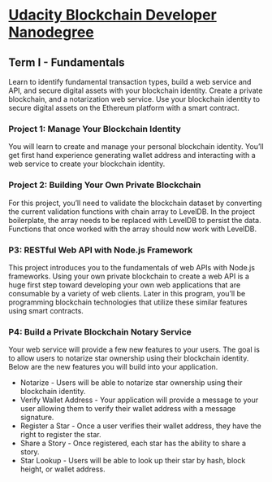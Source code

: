 # [Udacity Blockchain Developer Nanodegree](https://www.udacity.com/course/blockchain-developer-nanodegree--nd1309)

## Term I - Fundamentals

Learn to identify fundamental transaction types, build a web service and API, and secure digital assets with your blockchain identity. Create a private blockchain, and a notarization web service. Use your blockchain identity to secure digital assets on the Ethereum platform with a smart contract.

### Project 1: Manage Your Blockchain Identity

You will learn to create and manage your personal blockchain identity. You’ll get first hand experience generating wallet address and interacting with a web service to create your blockchain identity.


### Project 2: Building Your Own Private Blockchain

For this project, you’ll need to validate the blockchain dataset by converting the current validation functions with chain array to LevelDB. In the project boilerplate, the array needs to be replaced with LevelDB to persist the data. Functions that once worked with the array should now work with LevelDB.

### P3: RESTful Web API with Node.js Framework

This project introduces you to the fundamentals of web APIs with Node.js frameworks. Using your own private blockchain to create a web API is a huge first step toward developing your own web applications that are consumable by a variety of web clients. Later in this program, you’ll be programming blockchain technologies that utilize these similar features using smart contracts.

### P4: Build a Private Blockchain Notary Service

Your web service will provide a few new features to your users. The goal is to allow users to notarize star ownership using their blockchain identity. Below are the new features you will build into your application.

* Notarize - Users will be able to notarize star ownership using their blockchain identity.
* Verify Wallet Address	- Your application will provide a message to your user allowing them to verify their wallet address with a message signature.
* Register a Star	- Once a user verifies their wallet address, they have the right to register the star.
* Share a Story	- Once registered, each star has the ability to share a story.
* Star Lookup	- Users will be able to look up their star by hash, block height, or wallet address.
